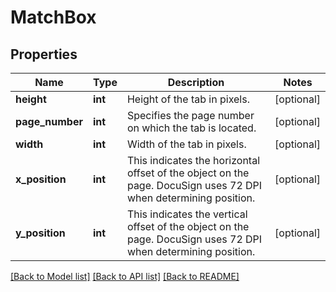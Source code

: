 # MatchBox

## Properties
Name | Type | Description | Notes
------------ | ------------- | ------------- | -------------
**height** | **int** | Height of the tab in pixels. | [optional] 
**page_number** | **int** | Specifies the page number on which the tab is located. | [optional] 
**width** | **int** | Width of the tab in pixels. | [optional] 
**x_position** | **int** | This indicates the horizontal offset of the object on the page. DocuSign uses 72 DPI when determining position. | [optional] 
**y_position** | **int** | This indicates the vertical offset of the object on the page. DocuSign uses 72 DPI when determining position. | [optional] 

[[Back to Model list]](../README.md#documentation-for-models) [[Back to API list]](../README.md#documentation-for-api-endpoints) [[Back to README]](../README.md)


